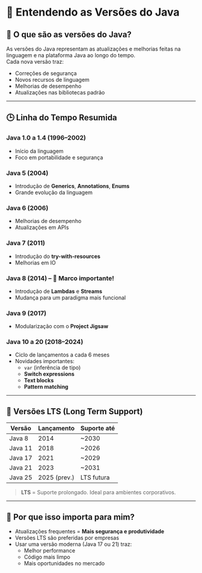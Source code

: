 # 🧠 Entendendo as Versões do Java

## 📌 O que são as versões do Java?
As versões do Java representam as atualizações e melhorias feitas na linguagem e na plataforma Java ao longo do tempo.  
Cada nova versão traz:
- Correções de segurança  
- Novos recursos de linguagem  
- Melhorias de desempenho  
- Atualizações nas bibliotecas padrão

---

## 🕒 Linha do Tempo Resumida

### Java 1.0 a 1.4 (1996–2002)
- Início da linguagem
- Foco em portabilidade e segurança

### Java 5 (2004)
- Introdução de **Generics**, **Annotations**, **Enums**
- Grande evolução da linguagem

### Java 6 (2006)
- Melhorias de desempenho
- Atualizações em APIs

### Java 7 (2011)
- Introdução do **try-with-resources**
- Melhorias em IO

### Java 8 (2014) – 📌 **Marco importante!**
- Introdução de **Lambdas** e **Streams**
- Mudança para um paradigma mais funcional

### Java 9 (2017)
- Modularização com o **Project Jigsaw**

### Java 10 a 20 (2018–2024)
- Ciclo de lançamentos a cada 6 meses
- Novidades importantes:
  - `var` (inferência de tipo)
  - **Switch expressions**
  - **Text blocks**
  - **Pattern matching**

---

## 📆 Versões LTS (Long Term Support)

| Versão | Lançamento | Suporte até |
|--------|------------|--------------|
| Java 8 | 2014       | ~2030        |
| Java 11| 2018       | ~2026        |
| Java 17| 2021       | ~2029        |
| Java 21| 2023       | ~2031        |
| Java 25| 2025 (prev.)| LTS futura   |

> **LTS** = Suporte prolongado. Ideal para ambientes corporativos.

---

## 🎯 Por que isso importa para mim?

- Atualizações frequentes = **Mais segurança e produtividade**
- Versões LTS são preferidas por empresas
- Usar uma versão moderna (Java 17 ou 21) traz:
  - Melhor performance
  - Código mais limpo
  - Mais oportunidades no mercado
